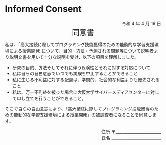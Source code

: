 # Informed Consent

<div align="right">令和 4 年 4 月 19 日</div>
<div align="center"><font size="5">同意書</font></div>


私は、｢高大接続に際してプログラミング技能獲得のための能動的な学習支援環境による授業開発｣について、目的・方法・予測される問題等について説明者より説明文書を用いて十分な説明を受け、以下の項目を理解しました。

- 研究の目的、方法そしてそれに伴う危険性とそれに対する対応について
- 私は自らの自由意志でいつでも実験を中止することができること
- 私に生じる不利益に対する配慮は、学問的、社会的な利益よりも優先されること
- 私は、万一不利益を被った場合に大阪大学サイバーメディアセンターに対して申し立てを行うことができること。

そこで自らの自由意志により、｢高大接続に際してプログラミング技能獲得のための能動的な学習支援環境による授業開発」の被調査者になることを同意します。

<div align="right">住所 〒_______________________</div>
<div align="right">氏名 _________________________</div>


